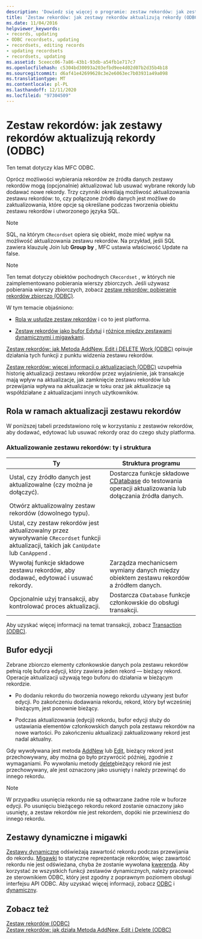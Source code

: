 ```yaml
---
description: 'Dowiedz się więcej o programie: zestaw rekordów: jak zestawy rekordów aktualizują rekordy (ODBC)'
title: 'Zestaw rekordów: jak zestawy rekordów aktualizują rekordy (ODBC)'
ms.date: 11/04/2016
helpviewer_keywords:
- records, updating
- ODBC recordsets, updating
- recordsets, editing records
- updating recordsets
- recordsets, updating
ms.assetid: 5ceecc06-7a86-43b1-93db-a54fb1e717c7
ms.openlocfilehash: c5304bd30093a203efbd9ee4d02d07b2d35b4b18
ms.sourcegitcommit: d6af41e42699628c3e2e6063ec7b03931a49a098
ms.translationtype: MT
ms.contentlocale: pl-PL
ms.lasthandoff: 12/11/2020
ms.locfileid: "97304509"
---
```

# <a name="recordset-how-recordsets-update-records-odbc"></a>Zestaw rekordów: jak zestawy rekordów aktualizują rekordy (ODBC)

Ten temat dotyczy klas MFC ODBC.

Oprócz możliwości wybierania rekordów ze źródła danych zestawy rekordów mogą (opcjonalnie) aktualizować lub usuwać wybrane rekordy lub dodawać nowe rekordy. Trzy czynniki określają możliwość aktualizowania zestawu rekordów: to, czy połączone źródło danych jest możliwe do zaktualizowania, które opcje są określane podczas tworzenia obiektu zestawu rekordów i utworzonego języka SQL.

> [!NOTE]
> SQL, na którym `CRecordset` opiera się obiekt, może mieć wpływ na możliwość aktualizowania zestawu rekordów. Na przykład, jeśli SQL zawiera klauzulę Join lub **Group by** , MFC ustawia właściwość Update na false.

> [!NOTE]
> Ten temat dotyczy obiektów pochodnych `CRecordset` , w których nie zaimplementowano pobierania wierszy zbiorczych. Jeśli używasz pobierania wierszy zbiorczych, zobacz [zestaw rekordów: pobieranie rekordów zbiorczo (ODBC)](../../data/odbc/recordset-fetching-records-in-bulk-odbc.md).

W tym temacie objaśniono:

- [Rola w usłudze zestaw rekordów](#_core_your_role_in_recordset_updating) i co to jest platforma.

- [Zestaw rekordów jako bufor Edytuj](#_core_the_edit_buffer) i [różnice między zestawami dynamicznymi i migawkami](#_core_dynasets_and_snapshots).

[Zestaw rekordów: jak Metoda AddNew, Edit i DELETE Work (ODBC)](../../data/odbc/recordset-how-addnew-edit-and-delete-work-odbc.md) opisuje działania tych funkcji z punktu widzenia zestawu rekordów.

[Zestaw rekordów: więcej informacji o aktualizacjach (ODBC)](../../data/odbc/recordset-more-about-updates-odbc.md) uzupełnia historię aktualizacji zestawu rekordów przez wyjaśnienie, jak transakcje mają wpływ na aktualizacje, jak zamknięcie zestawu rekordów lub przewijania wpływa na aktualizacje w toku oraz jak aktualizacje są współdziałane z aktualizacjami innych użytkowników.

## <a name="your-role-in-recordset-updating"></a><a name="_core_your_role_in_recordset_updating"></a> Rola w ramach aktualizacji zestawu rekordów

W poniższej tabeli przedstawiono rolę w korzystaniu z zestawów rekordów, aby dodawać, edytować lub usuwać rekordy oraz do czego służy platforma.

### <a name="recordset-updating-you-and-the-framework"></a>Aktualizowanie zestawu rekordów: ty i struktura

|Ty|Struktura programu|
|---------|-------------------|
|Ustal, czy źródło danych jest aktualizowalne (czy można je dołączyć).|Dostarcza funkcje składowe [CDatabase](../../mfc/reference/cdatabase-class.md) do testowania operacji aktualizowania lub dołączania źródła danych.|
|Otwórz aktualizowalny zestaw rekordów (dowolnego typu).||
|Ustal, czy zestaw rekordów jest aktualizowalny przez wywoływanie `CRecordset` funkcji aktualizacji, takich jak `CanUpdate` lub `CanAppend` .||
|Wywołaj funkcje składowe zestawu rekordów, aby dodawać, edytować i usuwać rekordy.|Zarządza mechanicsem wymiany danych między obiektem zestawu rekordów a źródłem danych.|
|Opcjonalnie użyj transakcji, aby kontrolować proces aktualizacji.|Dostarcza `CDatabase` funkcje członkowskie do obsługi transakcji.|

Aby uzyskać więcej informacji na temat transakcji, zobacz [Transaction (ODBC)](../../data/odbc/transaction-odbc.md).

## <a name="the-edit-buffer"></a><a name="_core_the_edit_buffer"></a> Bufor edycji

Zebrane zbiorczo elementy członkowskie danych pola zestawu rekordów pełnią rolę bufora edycji, który zawiera jeden rekord — bieżący rekord. Operacje aktualizacji używają tego buforu do działania w bieżącym rekordzie.

- Po dodaniu rekordu do tworzenia nowego rekordu używany jest bufor edycji. Po zakończeniu dodawania rekordu, rekord, który był wcześniej bieżącym, jest ponownie bieżący.

- Podczas aktualizowania (edycji) rekordu, bufor edycji służy do ustawiania elementów członkowskich danych pola zestawu rekordów na nowe wartości. Po zakończeniu aktualizacji zaktualizowany rekord jest nadal aktualny.

Gdy wywoływana jest metoda [AddNew](../../mfc/reference/crecordset-class.md#addnew) lub [Edit](../../mfc/reference/crecordset-class.md#edit), bieżący rekord jest przechowywany, aby można go było przywrócić później, zgodnie z wymaganiami. Po wywołaniu metody [delete](../../mfc/reference/crecordset-class.md#delete)bieżący rekord nie jest przechowywany, ale jest oznaczony jako usunięty i należy przewinąć do innego rekordu.

> [!NOTE]
> W przypadku usunięcia rekordu nie są odtwarzane żadne role w buforze edycji. Po usunięciu bieżącego rekordu rekord zostanie oznaczony jako usunięty, a zestaw rekordów nie jest rekordem, dopóki nie przewiniesz do innego rekordu.

## <a name="dynasets-and-snapshots"></a><a name="_core_dynasets_and_snapshots"></a> Zestawy dynamiczne i migawki

[Zestawy dynamiczne](../../data/odbc/dynaset.md) odświeżają zawartość rekordu podczas przewijania do rekordu. [Migawki](../../data/odbc/snapshot.md) to statyczne reprezentacje rekordów, więc zawartość rekordu nie jest odświeżana, chyba że zostanie wywołana [kwerenda](../../mfc/reference/crecordset-class.md#requery). Aby korzystać ze wszystkich funkcji zestawów dynamicznych, należy pracować ze sterownikiem ODBC, który jest zgodny z poprawnym poziomem obsługi interfejsu API ODBC. Aby uzyskać więcej informacji, zobacz [ODBC](../../data/odbc/odbc-basics.md) i [dynamiczny](../../data/odbc/dynaset.md).

## <a name="see-also"></a>Zobacz też

[Zestaw rekordów (ODBC)](../../data/odbc/recordset-odbc.md)<br/>
[Zestaw rekordów: jak działa Metoda AddNew, Edit i Delete (ODBC)](../../data/odbc/recordset-how-addnew-edit-and-delete-work-odbc.md)
